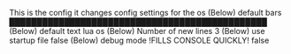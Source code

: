 This is the config
it changes config settings for the os
(Below) default bars
███████████████████████████████████████████████
(Below) default text
lua os
(Below) Number of new lines
3
(Below) use startup file
false
(Below) debug mode !FILLS CONSOLE QUICKLY!
false
